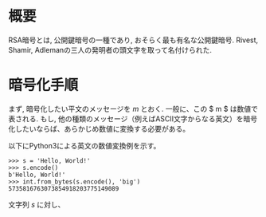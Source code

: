 <!-- TITLE: RSA -->
<!-- SUBTITLE: RSA暗号の問題を解く上でのまとめ -->

# 概要

RSA暗号とは, 公開鍵暗号の一種であり, おそらく最も有名な公開鍵暗号.
Rivest, Shamir, Adlemanの三人の発明者の頭文字を取って名付けられた.

# 暗号化手順

まず, 暗号化したい平文のメッセージを $m$ とおく.
一般に、この $ m $ は数値で表される. もし, 他の種類のメッセージ（例えばASCII文字からなる英文）を暗号化したいならば、あらかじめ数値に変換する必要がある。

以下にPython3による英文の数値変換例を示す。

```python3
>>> s = 'Hello, World!'
>>> s.encode()
b'Hello, World!'
>>> int.from_bytes(s.encode(), 'big')
5735816763073854918203775149089
```

文字列 $s$ に対し、
